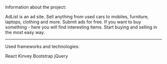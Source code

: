 Information about the project:

AdList is an ad site. 
Sell anything from used cars to mobiles, furniture, laptops, clothing and more. Submit ads for free. If you want to buy something - here you will find interesting items. 
Start buying and selling in the most easy way.

__________________________________________________________________________________________________________________________________________________________________________

Used frameworks and technologies:

React
Kinvey
Bootstrap
jQuery
